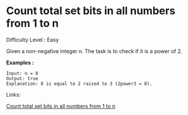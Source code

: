 # Count total set bits in all numbers from 1 to n

Difficulty Level : Easy

Given a non-negative integer n. The task is to check if it is a power of 2.

**Examples :**

```
Input: n = 8
Output: true
Explanation: 8 is equal to 2 raised to 3 (2power3 = 8).
```

Links:

[Count total set bits in all numbers from 1 to n](https://www.geeksforgeeks.org/problems/power-of-2-1587115620/1)